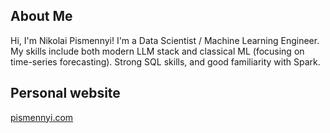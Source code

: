 ## About Me
Hi, I'm Nikolai Pismennyi! I'm a Data Scientist / Machine Learning Engineer. My skills include both modern LLM stack and classical ML (focusing on time-series forecasting). Strong SQL skills, and good familiarity with Spark.

## Personal website

[pismennyi.com](pismennyi.com)